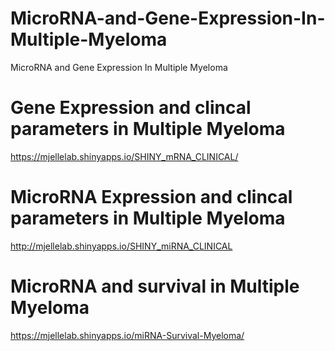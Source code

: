 # MicroRNA-and-Gene-Expression-In-Multiple-Myeloma
MicroRNA and Gene Expression In Multiple Myeloma

# Gene Expression and clincal parameters in Multiple Myeloma
https://mjellelab.shinyapps.io/SHINY_mRNA_CLINICAL/

# MicroRNA Expression and clincal parameters in Multiple Myeloma
http://mjellelab.shinyapps.io/SHINY_miRNA_CLINICAL

# MicroRNA and survival in Multiple Myeloma
https://mjellelab.shinyapps.io/miRNA-Survival-Myeloma/
